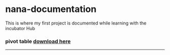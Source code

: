 # nana-documentation
This is where my first project is documented while learning with the incubator Hub
### pivot table [download here](https://www.google.com/search?q=microsoft+excel+download&oq=microsoft+exc&gs_lcrp=EgZjaHJvbWUqCggCEAAYsQMYgAQyBggAEEUYOTINCAEQABiDARixAxiABDIKCAIQABixAxiABDINCAMQABiDARixAxiABDIHCAQQABiABDIHCAUQABiABDIHCAYQABiABDIHCAcQABiABDIHCAgQABiABDIHCAkQABiABNIBCTE3NjI3ajBqN6gCALACAA&sourceid=chrome&ie=UTF-8)
---
